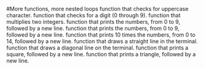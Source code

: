 #More functions, more nested loops
function that checks for uppercase character.
function that checks for a digit (0 through 9).
function that multiplies two integers.
function that prints the numbers, from 0 to 9, followed by a new line.
function that prints the numbers, from 0 to 9, followed by a new line.
function that prints 10 times the numbers, from 0 to 14, followed by a new line.
function that draws a straight line in the terminal.
function that draws a diagonal line on the terminal.
function that prints a square, followed by a new line.
function that prints a triangle, followed by a new line.
